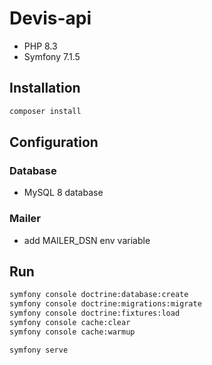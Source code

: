 # Devis-api

- PHP 8.3
- Symfony 7.1.5

## Installation

```bash
composer install
```

## Configuration

### Database

- MySQL 8 database

### Mailer

- add MAILER_DSN env variable

## Run

```bash
symfony console doctrine:database:create
symfony console doctrine:migrations:migrate
symfony console doctrine:fixtures:load
symfony console cache:clear
symfony console cache:warmup
```

```bash
symfony serve
```